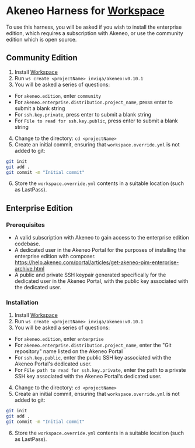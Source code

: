 # Akeneo Harness for [Workspace]

To use this harness, you will be asked if you wish to install the enterprise edition, which requires a subscription
with Akeneo, or use the community edition which is open source.

## Community Edition

1. Install [Workspace]
2. Run `ws create <projectName> inviqa/akeneo:v0.10.1`
3. You will be asked a series of questions:
  - For `akeneo.edition`, enter `community`
  - For `akeneo.enterprise.distribution.project_name`, press enter to submit a blank string
  - For `ssh.key.private`, press enter to submit a blank string
  - For `File to read for ssh.key.public`, press enter to submit a blank string
4. Change to the <projectName> directory: `cd <projectName>`
5. Create an initial commit, ensuring that `workspace.override.yml` is not added to git:
```bash
git init
git add .
git commit -m "Initial commit"
```
6. Store the `workspace.override.yml` contents in a suitable location (such as LastPass).

## Enterprise Edition

### Prerequisites

- A valid subscription with Akeneo to gain access to the enterprise edition codebase.
- A dedicated user in the Akeneo Portal for the purposes of installing the enterprise edition with composer.
  https://help.akeneo.com/portal/articles/get-akeneo-pim-enterprise-archive.html
- A public and private SSH keypair generated specifically for the dedicated user in the Akeneo Portal, with the public
  key associated with the dedicated user.

### Installation

1. Install [Workspace]
2. Run `ws create <projectName> inviqa/akeneo:v0.10.1`
3. You will be asked a series of questions:
  - For `akeneo.edition`, enter `enterprise`
  - For `akeneo.enterprise.distribution.project_name`, enter the "Git repository" name listed on the Akeneo Portal
  - For `ssh.key.public`, enter the public SSH key associated with the Akeneo Portal's dedicated user.
  - For `File path to read for ssh.key.private`, enter the path to a private SSH key associated with the Akeneo Portal's dedicated user.
4. Change to the <projectName> directory: `cd <projectName>`
5. Create an initial commit, ensuring that `workspace.override.yml` is not added to git:
```bash
git init
git add .
git commit -m "Initial commit"
```
6. Store the `workspace.override.yml` contents in a suitable location (such as LastPass).

[Workspace]: https://github.com/my127/workspace

